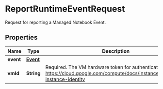 

# ReportRuntimeEventRequest

Request for reporting a Managed Notebook Event.

## Properties

| Name | Type | Description | Notes |
|------------ | ------------- | ------------- | -------------|
|**event** | [**Event**](Event.md) |  |  [optional] |
|**vmId** | **String** | Required. The VM hardware token for authenticating the VM. https://cloud.google.com/compute/docs/instances/verifying-instance-identity |  [optional] |



